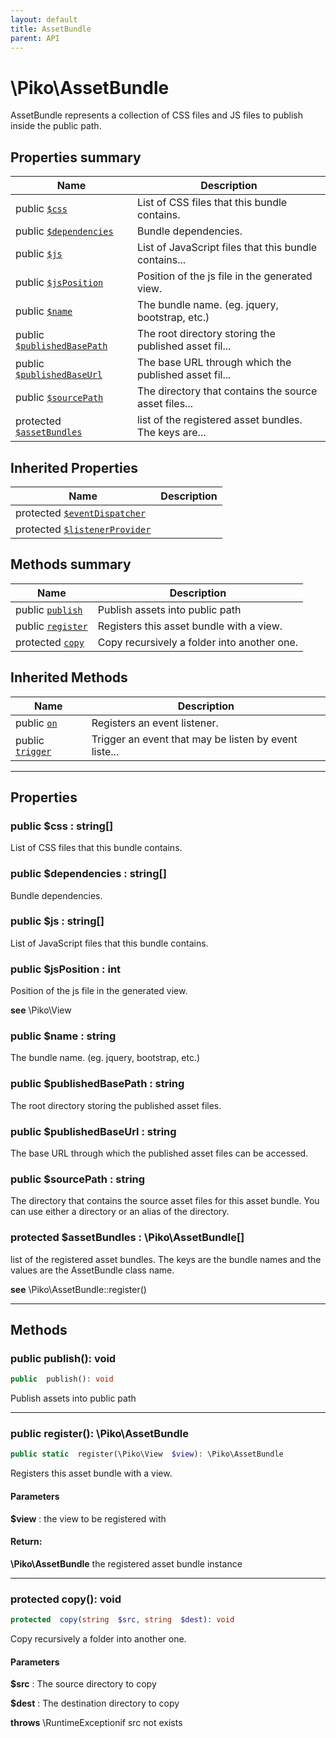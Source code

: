 ```yaml
---
layout: default
title: AssetBundle
parent: API
---
```




# \Piko\AssetBundle

AssetBundle represents a collection of CSS files and JS files to publish inside the public path.








## Properties summary

| Name | Description |
|------|-------------|
| public [`$css`](#property_css) | List of CSS files that this bundle contains.  |
| public [`$dependencies`](#property_dependencies) | Bundle dependencies.  |
| public [`$js`](#property_js) | List of JavaScript files that this bundle contains... |
| public [`$jsPosition`](#property_jsPosition) | Position of the js file in the generated view.  |
| public [`$name`](#property_name) | The bundle name. (eg. jquery, bootstrap, etc.)  |
| public [`$publishedBasePath`](#property_publishedBasePath) | The root directory storing the published asset fil... |
| public [`$publishedBaseUrl`](#property_publishedBaseUrl) | The base URL through which the published asset fil... |
| public [`$sourcePath`](#property_sourcePath) | The directory that contains the source asset files... |
| protected [`$assetBundles`](#property_assetBundles) | list of the registered asset bundles. The keys are... |

## Inherited Properties

| Name | Description |
|------|-------------|
| protected [`$eventDispatcher`](EventHandlerTrait.md#property_eventDispatcher) |   |
| protected [`$listenerProvider`](EventHandlerTrait.md#property_listenerProvider) |   |

## Methods summary

| Name | Description |
|------|-------------|
| public [`publish`](#method_publish) | Publish assets into public path  |
| public [`register`](#method_register) | Registers this asset bundle with a view.  |
| protected [`copy`](#method_copy) | Copy recursively a folder into another one.  |

## Inherited Methods

| Name | Description |
|------|-------------|
| public [`on`](/EventHandlerTrait.md#method_on) | Registers an event listener.  |
| public [`trigger`](/EventHandlerTrait.md#method_trigger) | Trigger an event that may be listen by event liste... |

-----


## Properties


<a name="property_css"></a>
### public **$css** : string[]
List of CSS files that this bundle contains.






<a name="property_dependencies"></a>
### public **$dependencies** : string[]
Bundle dependencies.






<a name="property_js"></a>
### public **$js** : string[]
List of JavaScript files that this bundle contains.






<a name="property_jsPosition"></a>
### public **$jsPosition** : int
Position of the js file in the generated view.




**see**  \Piko\View



<a name="property_name"></a>
### public **$name** : string
The bundle name. (eg. jquery, bootstrap, etc.)






<a name="property_publishedBasePath"></a>
### public **$publishedBasePath** : string
The root directory storing the published asset files.






<a name="property_publishedBaseUrl"></a>
### public **$publishedBaseUrl** : string
The base URL through which the published asset files can be accessed.






<a name="property_sourcePath"></a>
### public **$sourcePath** : string
The directory that contains the source asset files for this asset bundle.
You can use either a directory or an alias of the directory.





<a name="property_assetBundles"></a>
### protected **$assetBundles** : \Piko\AssetBundle[]
list of the registered asset bundles. The keys are the bundle names
and the values are the AssetBundle class name.




**see**  \Piko\AssetBundle::register()


-----

## Methods




<a name="method_publish"></a>
### public **publish()**: void

```php
public  publish(): void
```

Publish assets into public path








-----



<a name="method_register"></a>
### public **register()**: \Piko\AssetBundle

```php
public static  register(\Piko\View  $view): \Piko\AssetBundle
```

Registers this asset bundle with a view.



#### Parameters
**$view** :
the view to be registered with






#### Return:
**\Piko\AssetBundle**
the registered asset bundle instance

-----



<a name="method_copy"></a>
### protected **copy()**: void

```php
protected  copy(string  $src, string  $dest): void
```

Copy recursively a folder into another one.



#### Parameters
**$src** :
The source directory to copy

**$dest** :
The destination directory to copy




**throws**  \RuntimeExceptionif src not exists



